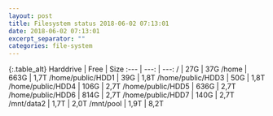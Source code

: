 ```yaml
---
layout: post
title: Filesystem status 2018-06-02 07:13:01
date: 2018-06-02 07:13:01
excerpt_separator: ""
categories: file-system
---
```

{:.table_alt}
Harddrive | Free | Size
:--- | ---: | ---:
/ | 27G | 37G
/home | 663G | 1,7T
/home/public/HDD1 | 39G | 1,8T
/home/public/HDD3 | 50G | 1,8T
/home/public/HDD4 | 106G | 2,7T
/home/public/HDD5 | 636G | 2,7T
/home/public/HDD6 | 814G | 2,7T
/home/public/HDD7 | 140G | 2,7T
/mnt/data2 | 1,7T | 2,0T
/mnt/pool | 1,9T | 8,2T
